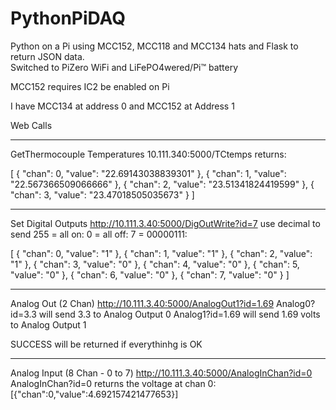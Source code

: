 # PythonPiDAQ
Python on a Pi using MCC152, MCC118 and MCC134 hats and Flask to return JSON data.  
Switched to PiZero WiFi and LiFePO4wered/Pi™ battery

MCC152 requires IC2 be enabled on Pi

I have MCC134 at address 0 and MCC152 at Address 1

Web Calls
**************************************************
GetThermocouple Temperatures
10.111.340:5000/TCtemps 
returns:

[
  {
    "chan": 0, 
    "value": "22.69143038839301"
  }, 
  {
    "chan": 1, 
    "value": "22.567366509066666"
  }, 
  {
    "chan": 2, 
    "value": "23.51341824419599"
  }, 
  {
    "chan": 3, 
    "value": "23.47018505035673"
  }
]
**************************************************
Set Digital Outputs
http://10.111.3.40:5000/DigOutWrite?id=7
use decimal to send
255 = all on:
0 = all off:
7 = 00000111:

[
  {
    "chan": 0, 
    "value": "1"
  }, 
  {
    "chan": 1, 
    "value": "1"
  }, 
  {
    "chan": 2, 
    "value": "1"
  }, 
  {
    "chan": 3, 
    "value": "0"
  }, 
  {
    "chan": 4, 
    "value": "0"
  }, 
  {
    "chan": 5, 
    "value": "0"
  }, 
  {
    "chan": 6, 
    "value": "0"
  }, 
  {
    "chan": 7, 
    "value": "0"
  }
]


**************************************************
Analog Out (2 Chan)
http://10.111.3.40:5000/AnalogOut1?id=1.69
Analog0?id=3.3 will send 3.3 to Analog Output 0
Analog1?id=1.69 will send 1.69 volts to Analog Output 1

SUCCESS will be returned if everythinhg is OK

**************************************************
Analog Input (8 Chan - 0 to 7)
http://10.111.3.40:5000/AnalogInChan?id=0
AnalogInChan?id=0 returns the voltage at chan 0:
[{"chan":0,"value":4.692157421477653}]

